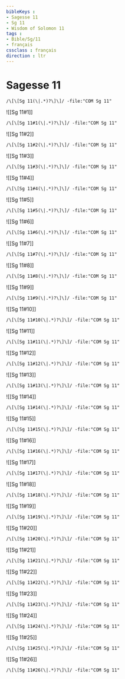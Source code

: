 ```yaml
---
bibleKeys : 
- Sagesse 11
- Sg 11
- Wisdom of Solomon 11
tags : 
- Bible/Sg/11
- français
cssclass : français
direction : ltr
---
```


# Sagesse 11

```query
/\[\[Sg 11(\|.*)?\]\]/ -file:"COM Sg 11"
```



![[Sg 11#1]]

```query
/\[\[Sg 11#1(\|.*)?\]\]/ -file:"COM Sg 11"
```

![[Sg 11#2]]

```query
/\[\[Sg 11#2(\|.*)?\]\]/ -file:"COM Sg 11"
```

![[Sg 11#3]]

```query
/\[\[Sg 11#3(\|.*)?\]\]/ -file:"COM Sg 11"
```

![[Sg 11#4]]

```query
/\[\[Sg 11#4(\|.*)?\]\]/ -file:"COM Sg 11"
```

![[Sg 11#5]]

```query
/\[\[Sg 11#5(\|.*)?\]\]/ -file:"COM Sg 11"
```

![[Sg 11#6]]

```query
/\[\[Sg 11#6(\|.*)?\]\]/ -file:"COM Sg 11"
```

![[Sg 11#7]]

```query
/\[\[Sg 11#7(\|.*)?\]\]/ -file:"COM Sg 11"
```

![[Sg 11#8]]

```query
/\[\[Sg 11#8(\|.*)?\]\]/ -file:"COM Sg 11"
```

![[Sg 11#9]]

```query
/\[\[Sg 11#9(\|.*)?\]\]/ -file:"COM Sg 11"
```

![[Sg 11#10]]

```query
/\[\[Sg 11#10(\|.*)?\]\]/ -file:"COM Sg 11"
```

![[Sg 11#11]]

```query
/\[\[Sg 11#11(\|.*)?\]\]/ -file:"COM Sg 11"
```

![[Sg 11#12]]

```query
/\[\[Sg 11#12(\|.*)?\]\]/ -file:"COM Sg 11"
```

![[Sg 11#13]]

```query
/\[\[Sg 11#13(\|.*)?\]\]/ -file:"COM Sg 11"
```

![[Sg 11#14]]

```query
/\[\[Sg 11#14(\|.*)?\]\]/ -file:"COM Sg 11"
```

![[Sg 11#15]]

```query
/\[\[Sg 11#15(\|.*)?\]\]/ -file:"COM Sg 11"
```

![[Sg 11#16]]

```query
/\[\[Sg 11#16(\|.*)?\]\]/ -file:"COM Sg 11"
```

![[Sg 11#17]]

```query
/\[\[Sg 11#17(\|.*)?\]\]/ -file:"COM Sg 11"
```

![[Sg 11#18]]

```query
/\[\[Sg 11#18(\|.*)?\]\]/ -file:"COM Sg 11"
```

![[Sg 11#19]]

```query
/\[\[Sg 11#19(\|.*)?\]\]/ -file:"COM Sg 11"
```

![[Sg 11#20]]

```query
/\[\[Sg 11#20(\|.*)?\]\]/ -file:"COM Sg 11"
```

![[Sg 11#21]]

```query
/\[\[Sg 11#21(\|.*)?\]\]/ -file:"COM Sg 11"
```

![[Sg 11#22]]

```query
/\[\[Sg 11#22(\|.*)?\]\]/ -file:"COM Sg 11"
```

![[Sg 11#23]]

```query
/\[\[Sg 11#23(\|.*)?\]\]/ -file:"COM Sg 11"
```

![[Sg 11#24]]

```query
/\[\[Sg 11#24(\|.*)?\]\]/ -file:"COM Sg 11"
```

![[Sg 11#25]]

```query
/\[\[Sg 11#25(\|.*)?\]\]/ -file:"COM Sg 11"
```

![[Sg 11#26]]

```query
/\[\[Sg 11#26(\|.*)?\]\]/ -file:"COM Sg 11"
```

